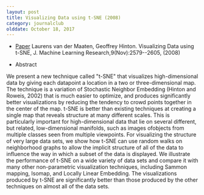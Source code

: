 ```yaml
---
layout: post
title: Visualizing Data using t-SNE (2008)
category: journalclub
olddate: October 18, 2017
---
```


* [Paper](http://www.jmlr.org/papers/volume9/vandermaaten08a/vandermaaten08a.pdf) Laurens van der Maaten, Geoffrey Hinton. Visualizing Data using t-SNE, J. Machine Learning Research,9(Nov):2579--2605, (2008)

* Abstract

We present a new technique called "t-SNE" that visualizes high-dimensional data by giving each datapoint a location in a two or three-dimensional map. The technique is a variation of Stochastic Neighbor Embedding (Hinton and Roweis, 2002) that is much easier to optimize, and produces significantly better visualizations by reducing the tendency to crowd points together in the center of the map. t-SNE is better than existing techniques at creating a single map that reveals structure at many different scales. This is particularly important for high-dimensional data that lie on several different, but related, low-dimensional manifolds, such as images ofobjects from multiple classes seen from multiple viewpoints. For visualizing the structure of very large data sets, we show how t-SNE can use random walks on neighborhood graphs to allow the implicit structure of all of the data to influence the way in which a subset of the data is displayed. We illustrate the performance of t-SNE on a wide variety of data sets and compare it with many other non-parametric visualization techniques, including Sammon mapping, Isomap, and Locally Linear Embedding. The visualizations produced by t-SNE are significantly better than those produced by the other techniques on almost all of the data sets.






